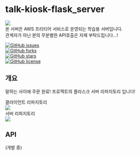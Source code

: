 # talk-kiosk-flask_server

<img src="https://img.shields.io/badge/%E2%80%BB-%EC%A3%BC%EC%9D%98%EC%82%AC%ED%95%AD-yellow" />\
본 서버은 AWS 프리티어 서비스로 운영되는 학습용 서버입니다.\
관계자가 아닌 분의 무분별한 API호출은 자제 부탁드립니다...!

<a href="https://github.com/Fantastic5-Team/talk-kiosk-flask_server/issues"><img alt="GitHub issues" src="https://img.shields.io/github/issues/Fantastic5-Team/talk-kiosk-flask_server"></a>\
<a href="https://github.com/Fantastic5-Team/talk-kiosk-flask_server/network"><img alt="GitHub forks" src="https://img.shields.io/github/forks/Fantastic5-Team/talk-kiosk-flask_server"></a>\
<a href="https://github.com/Fantastic5-Team/talk-kiosk-flask_server/stargazers"><img alt="GitHub stars" src="https://img.shields.io/github/stars/Fantastic5-Team/talk-kiosk-flask_server?color=yellow"></a>\
<a href="https://github.com/Fantastic5-Team/talk-kiosk-flask_server"><img alt="GitHub license" src="https://img.shields.io/github/license/Fantastic5-Team/talk-kiosk-flask_server"></a>

## 개요
말하는 사이에 주문 완료! 프로젝트의 플라스크 서버 리파지토리 입니다!

클라이언트 리파지토리\
<a href="https://github.com/Fantastic5-Team/talk-kiosk-client" target="_blank">
  <img src="https://img.shields.io/badge/GitHub-talk--kiosk--client-brightgreen?style=for-the-badge&logo=github" />
</a>\
서버 리파지토리\
<a href="https://github.com/Fantastic5-Team/talk-kiosk-server" target="_blank">
  <img src="https://img.shields.io/badge/GitHub-talk--kiosk--server-brightgreen?style=for-the-badge&logo=github" />
</a>

## API
(개발 중)
